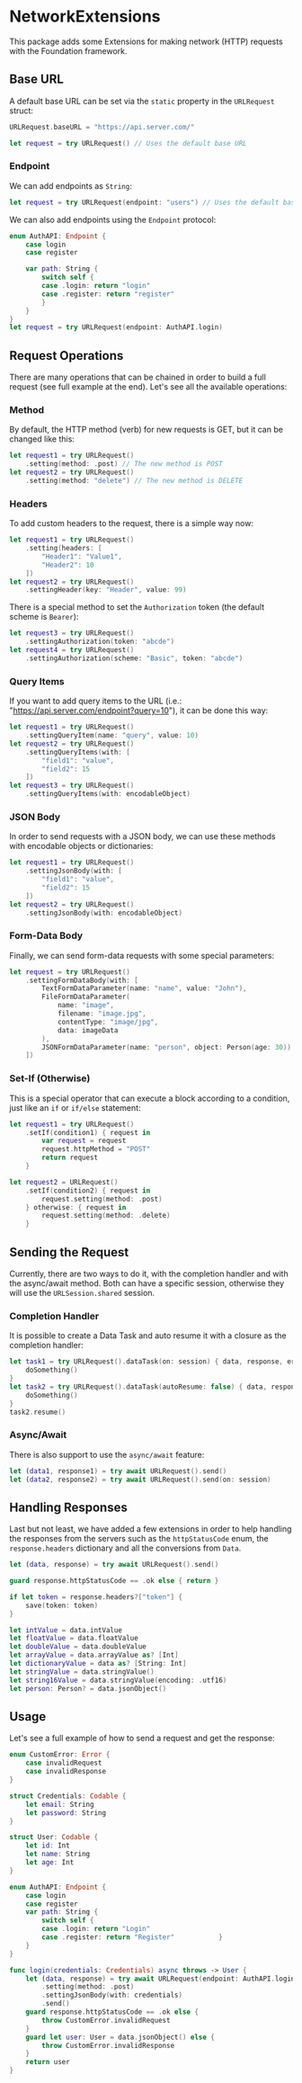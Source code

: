 # NetworkExtensions

This package adds some Extensions for making network (HTTP) requests with the Foundation framework.

## Base URL

A default base URL can be set via the `static` property in the `URLRequest` struct:

```swift
URLRequest.baseURL = "https://api.server.com/"

let request = try URLRequest() // Uses the default base URL   
```

### Endpoint

We can add endpoints as `String`:

```swift
let request = try URLRequest(endpoint: "users") // Uses the default base URL with the users endpoint
```

We can also add endpoints using the `Endpoint` protocol:

```swift
enum AuthAPI: Endpoint {
	case login
	case register

	var path: String {
		switch self {
		case .login: return "login"
		case .register: return "register"
		}
	}
}
let request = try URLRequest(endpoint: AuthAPI.login)
```

## Request Operations

There are many operations that can be chained in order to build a full request (see full example at the end). Let's see all the available operations:

### Method

By default, the HTTP method (verb) for new requests is GET, but it can be changed like this:

```swift
let request1 = try URLRequest()
	.setting(method: .post) // The new method is POST
let request2 = try URLRequest()
	.setting(method: "delete") // The new method is DELETE
```

### Headers

To add custom headers to the request, there is a simple way now:

```swift
let request1 = try URLRequest()
	.setting(headers: [
		"Header1": "Value1",
		"Header2": 10
	])
let request2 = try URLRequest()
	.settingHeader(key: "Header", value: 99)
```

There is a special method to set the `Authorization` token (the default scheme is `Bearer`):

```swift
let request3 = try URLRequest()
	.settingAuthorization(token: "abcde")
let request4 = try URLRequest()
	.settingAuthorization(scheme: "Basic", token: "abcde")
```

### Query Items

If you want to add query items to the URL (i.e.: "https://api.server.com/endpoint?query=10"), it can be done this way:


```swift
let request1 = try URLRequest()
	.settingQueryItem(name: "query", value: 10)
let request2 = try URLRequest()
	.settingQueryItems(with: [
		"field1": "value",
		"field2": 15
	])
let request3 = try URLRequest()
	.settingQueryItems(with: encodableObject)
```

### JSON Body

In order to send requests with a JSON body, we can use these methods with encodable objects or dictionaries:

```swift
let request1 = try URLRequest()
	.settingJsonBody(with: [
		"field1": "value",
		"field2": 15
	])
let request2 = try URLRequest()
	.settingJsonBody(with: encodableObject)
```

### Form-Data Body

Finally, we can send form-data requests with some special parameters:

```swift
let request = try URLRequest()
	.settingFormDataBody(with: [
		TextFormDataParameter(name: "name", value: "John"),
		FileFormDataParameter(
			name: "image",
			filename: "image.jpg",
			contentType: "image/jpg",
			data: imageData
		),
		JSONFormDataParameter(name: "person", object: Person(age: 30))
	])
```

### Set-If (Otherwise)

This is a special operator that can execute a block according to a condition, just like an `if` or `if/else` statement:

```swift
let request1 = try URLRequest()
    .setIf(condition1) { request in
        var request = request
        request.httpMethod = "POST"
        return request
    }

let request2 = URLRequest()
    .setIf(condition2) { request in
        request.setting(method: .post)
    } otherwise: { request in
        request.setting(method: .delete)
    }
```

## Sending the Request

Currently, there are two ways to do it, with the completion handler and with the async/await method. Both can have a specific session, otherwise they will use the `URLSession.shared` session.

### Completion Handler

It is possible to create a Data Task and auto resume it with a closure as the completion handler:

```swift
let task1 = try URLRequest().dataTask(on: session) { data, response, error in
	doSomething()
}
let task2 = try URLRequest().dataTask(autoResume: false) { data, response, error in
	doSomething()
}
task2.resume()
```

### Async/Await

There is also support to use the `async/await` feature:

```swift
let (data1, response1) = try await URLRequest().send()
let (data2, response2) = try await URLRequest().send(on: session)
```

## Handling Responses

Last but not least, we have added a few extensions in order to help handling the responses from the servers such as the `httpStatusCode` enum, the `response.headers` dictionary and all the conversions from `Data`.

```swift
let (data, response) = try await URLRequest().send()

guard response.httpStatusCode == .ok else { return }

if let token = response.headers?["token"] {
	save(token: token)
}

let intValue = data.intValue
let floatValue = data.floatValue
let doubleValue = data.doubleValue
let arrayValue = data.arrayValue as? [Int]
let dictionaryValue = data as? [String: Int]
let stringValue = data.stringValue()
let string16Value = data.stringValue(encoding: .utf16)
let person: Person? = data.jsonObject()
```

## Usage

Let's see a full example of how to send a request and get the response:

```swift
enum CustomError: Error {
	case invalidRequest
	case invalidResponse
}

struct Credentials: Codable {
	let email: String
	let password: String
}

struct User: Codable {
	let id: Int
	let name: String
	let age: Int
}

enum AuthAPI: Endpoint {
	case login
	case register
	var path: String {
		switch self {
		case .login: return "Login"
		case .register: return "Register"			}
	}
}

func login(credentials: Credentials) async throws -> User {
	let (data, response) = try await URLRequest(endpoint: AuthAPI.login)
		.setting(method: .post)
		.settingJsonBody(with: credentials)
		.send()
	guard response.httpStatusCode == .ok else {
		throw CustomError.invalidRequest
	}
	guard let user: User = data.jsonObject() else {
		throw CustomError.invalidResponse
	}
	return user
}
```
